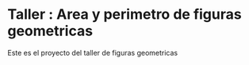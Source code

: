 # Taller : Area y perimetro de figuras geometricas
Este es el proyecto del taller de figuras geometricas
